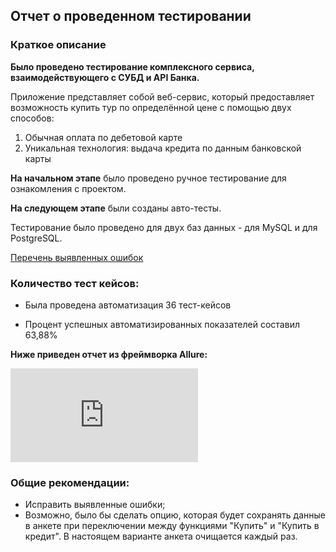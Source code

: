 ## Отчет о проведенном тестировании
### Краткое описание
**Было проведено тестирование комплексного сервиса, взаимодействующего с СУБД и API Банка.**

Приложение представляет собой веб-сервис, который предоставляет возможность купить тур по определённой цене с помощью двух способов:

1. Обычная оплата по дебетовой карте
2. Уникальная технология: выдача кредита по данным банковской карты

**На начальном этапе** было проведено ручное тестирование для ознакомления с проектом.

**На следующем этапе** были созданы авто-тесты.

Тестирование было проведено для двух баз данных - для MySQL и для PostgreSQL.

[Перечень выявленных ошибок](https://github.com/SotAnk/Diplomy/issues)

### Количество тест кейсов:
* Была проведена автоматизация 36 тест-кейсов

* Процент успешных автоматизированных показателей составил 63,88%

**Ниже приведен отчет из фреймворка Allure:**

![Allure](http://192.168.96.1:61077/index.html)


### Общие рекомендации:
* Исправить выявленные ошибки;
* Возможно, было бы сделать опцию, которая будет сохранять данные в анкете при переключении между функциями "Купить" и "Купить в кредит". В настоящем варианте анкета очищается каждый раз.